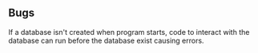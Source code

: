 ## Bugs

If a database isn't created when program starts, code to interact with the database can run before the database exist causing errors.

